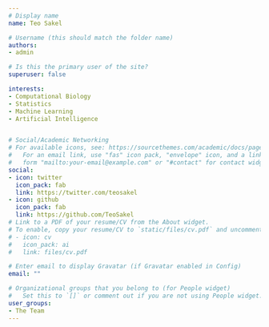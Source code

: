 ```yaml
---
# Display name
name: Teo Sakel

# Username (this should match the folder name)
authors:
- admin

# Is this the primary user of the site?
superuser: false

interests:
- Computational Biology
- Statistics
- Machine Learning
- Artificial Intelligence


# Social/Academic Networking
# For available icons, see: https://sourcethemes.com/academic/docs/page-builder/#icons
#   For an email link, use "fas" icon pack, "envelope" icon, and a link in the
#   form "mailto:your-email@example.com" or "#contact" for contact widget.
social:
- icon: twitter
  icon_pack: fab
  link: https://twitter.com/teosakel
- icon: github
  icon_pack: fab
  link: https://github.com/TeoSakel
# Link to a PDF of your resume/CV from the About widget.
# To enable, copy your resume/CV to `static/files/cv.pdf` and uncomment the lines below.
# - icon: cv
#   icon_pack: ai
#   link: files/cv.pdf

# Enter email to display Gravatar (if Gravatar enabled in Config)
email: ""

# Organizational groups that you belong to (for People widget)
#   Set this to `[]` or comment out if you are not using People widget.
user_groups:
- The Team
---
```




